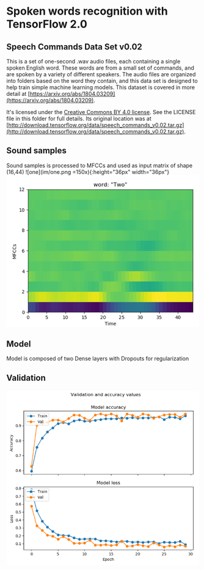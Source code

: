 Spoken words recognition with TensorFlow 2.0
========================================

## Speech Commands Data Set v0.02

This is a set of one-second .wav audio files, each containing a single spoken
English word. These words are from a small set of commands, and are spoken by a
variety of different speakers. The audio files are organized into folders based
on the word they contain, and this data set is designed to help train simple
machine learning models. This dataset is covered in more detail at [https://arxiv.org/abs/1804.03209](https://arxiv.org/abs/1804.03209).

It's licensed under the [Creative Commons BY 4.0
license](https://creativecommons.org/licenses/by/4.0/). See the LICENSE
file in this folder for full details. Its original location was at
[http://download.tensorflow.org/data/speech_commands_v0.02.tar.gz](http://download.tensorflow.org/data/speech_commands_v0.02.tar.gz).


## Sound samples
Sound samples is processed to MFCCs and used as input matrix of shape (16,44) 
![one](im/one.png =150x){:height="36px" width="36px"} ![two](im/two.png )  


## Model

Model is composed of two Dense layers with Dropouts for regularization 

## Validation 
![validation graph](im/validation.png)

